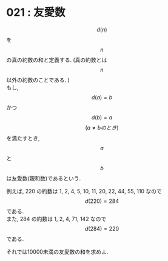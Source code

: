 # 021 : 友愛数

$$d(n)$$ を $$n$$ の真の約数の和と定義する. \(真の約数とは $$n$$ 以外の約数のことである. \)  
もし, $$d(a) = b$$ かつ $$d(b) = a$$ $$(a ≠ b のとき)$$ を満たすとき, $$a$$ と $$b$$ は友愛数\(親和数\)であるという.

例えば, 220 の約数は 1, 2, 4, 5, 10, 11, 20, 22, 44, 55, 110 なので $$d(220) = 284$$ である.  
また, 284 の約数は 1, 2, 4, 71, 142 なので $$d(284) = 220$$ である.

それでは10000未満の友愛数の和を求めよ.

